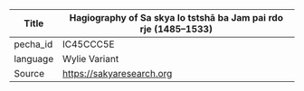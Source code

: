 |Title | Hagiography of Sa skya lo tstshā ba Jam pai rdo rje (1485–1533) 
| --- | --- 
|pecha_id | IC45CCC5E
|language | Wylie Variant
|Source | https://sakyaresearch.org